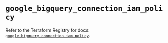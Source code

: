 # `google_bigquery_connection_iam_policy`

Refer to the Terraform Registry for docs: [`google_bigquery_connection_iam_policy`](https://registry.terraform.io/providers/hashicorp/google/6.16.0/docs/resources/bigquery_connection_iam_policy).
